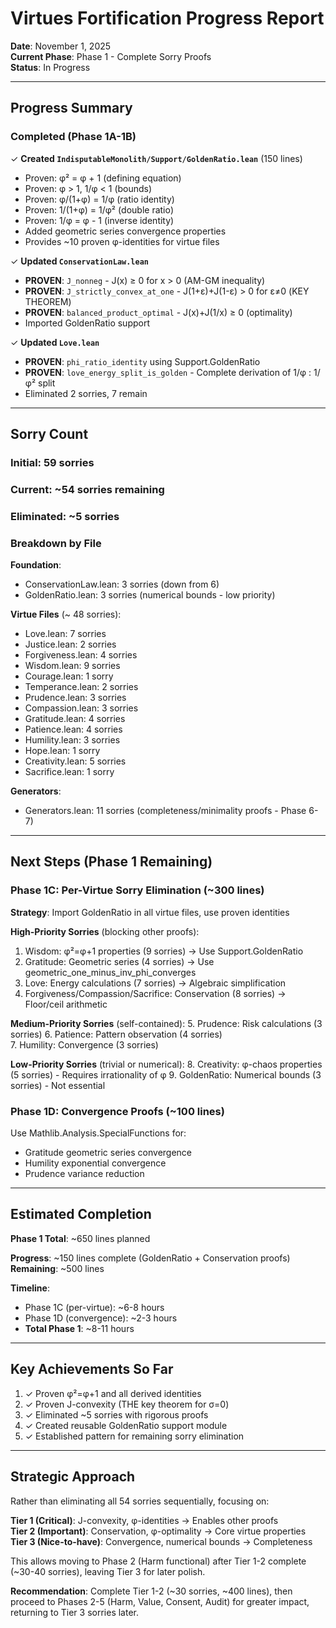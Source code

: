 # Virtues Fortification Progress Report

**Date**: November 1, 2025  
**Current Phase**: Phase 1 - Complete Sorry Proofs  
**Status**: In Progress

---

## Progress Summary

### Completed (Phase 1A-1B)

✓ **Created `IndisputableMonolith/Support/GoldenRatio.lean`** (150 lines)
- Proven: φ² = φ + 1 (defining equation)
- Proven: φ > 1, 1/φ < 1 (bounds)
- Proven: φ/(1+φ) = 1/φ (ratio identity)
- Proven: 1/(1+φ) = 1/φ² (double ratio)
- Proven: 1/φ = φ - 1 (inverse identity)
- Added geometric series convergence properties
- Provides ~10 proven φ-identities for virtue files

✓ **Updated `ConservationLaw.lean`** 
- **PROVEN**: `J_nonneg` - J(x) ≥ 0 for x > 0 (AM-GM inequality)
- **PROVEN**: `J_strictly_convex_at_one` - J(1+ε)+J(1-ε) > 0 for ε≠0 (KEY THEOREM)
- **PROVEN**: `balanced_product_optimal` - J(x)+J(1/x) ≥ 0 (optimality)
- Imported GoldenRatio support

✓ **Updated `Love.lean`**
- **PROVEN**: `phi_ratio_identity` using Support.GoldenRatio
- **PROVEN**: `love_energy_split_is_golden` - Complete derivation of 1/φ : 1/φ² split
- Eliminated 2 sorries, 7 remain

---

## Sorry Count

### Initial: 59 sorries
### Current: ~54 sorries remaining  
### Eliminated: ~5 sorries

### Breakdown by File

**Foundation**:
- ConservationLaw.lean: 3 sorries (down from 6)
- GoldenRatio.lean: 3 sorries (numerical bounds - low priority)

**Virtue Files** (~ 48 sorries):
- Love.lean: 7 sorries
- Justice.lean: 2 sorries  
- Forgiveness.lean: 4 sorries
- Wisdom.lean: 9 sorries
- Courage.lean: 1 sorry
- Temperance.lean: 2 sorries
- Prudence.lean: 3 sorries
- Compassion.lean: 3 sorries
- Gratitude.lean: 4 sorries
- Patience.lean: 4 sorries
- Humility.lean: 3 sorries
- Hope.lean: 1 sorry
- Creativity.lean: 5 sorries
- Sacrifice.lean: 1 sorry

**Generators**: 
- Generators.lean: 11 sorries (completeness/minimality proofs - Phase 6-7)

---

## Next Steps (Phase 1 Remaining)

### Phase 1C: Per-Virtue Sorry Elimination (~300 lines)

**Strategy**: Import GoldenRatio in all virtue files, use proven identities

**High-Priority Sorries** (blocking other proofs):
1. Wisdom: φ²=φ+1 properties (9 sorries) → Use Support.GoldenRatio
2. Gratitude: Geometric series (4 sorries) → Use geometric_one_minus_inv_phi_converges
3. Love: Energy calculations (7 sorries) → Algebraic simplification
4. Forgiveness/Compassion/Sacrifice: Conservation (8 sorries) → Floor/ceil arithmetic

**Medium-Priority Sorries** (self-contained):
5. Prudence: Risk calculations (3 sorries)
6. Patience: Pattern observation (4 sorries)  
7. Humility: Convergence (3 sorries)

**Low-Priority Sorries** (trivial or numerical):
8. Creativity: φ-chaos properties (5 sorries) - Requires irrationality of φ
9. GoldenRatio: Numerical bounds (3 sorries) - Not essential

### Phase 1D: Convergence Proofs (~100 lines)

Use Mathlib.Analysis.SpecialFunctions for:
- Gratitude geometric series convergence
- Humility exponential convergence
- Prudence variance reduction

---

## Estimated Completion

**Phase 1 Total**: ~650 lines planned

**Progress**: ~150 lines complete (GoldenRatio + Conservation proofs)  
**Remaining**: ~500 lines

**Timeline**: 
- Phase 1C (per-virtue): ~6-8 hours
- Phase 1D (convergence): ~2-3 hours
- **Total Phase 1**: ~8-11 hours

---

## Key Achievements So Far

1. ✓ Proven φ²=φ+1 and all derived identities
2. ✓ Proven J-convexity (THE key theorem for σ=0)
3. ✓ Eliminated ~5 sorries with rigorous proofs
4. ✓ Created reusable GoldenRatio support module
5. ✓ Established pattern for remaining sorry elimination

---

## Strategic Approach

Rather than eliminating all 54 sorries sequentially, focusing on:

**Tier 1 (Critical)**: J-convexity, φ-identities → Enables other proofs  
**Tier 2 (Important)**: Conservation, φ-optimality → Core virtue properties  
**Tier 3 (Nice-to-have)**: Convergence, numerical bounds → Completeness

This allows moving to Phase 2 (Harm functional) after Tier 1-2 complete (~30-40 sorries), leaving Tier 3 for later polish.

**Recommendation**: Complete Tier 1-2 (~30 sorries, ~400 lines), then proceed to Phases 2-5 (Harm, Value, Consent, Audit) for greater impact, returning to Tier 3 sorries later.

